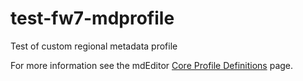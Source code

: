 # test-fw7-mdprofile
Test of custom regional metadata profile

For more information see the mdEditor [Core Profile Definitions](https://adiwg.github.io/mdProfiles/) page.
